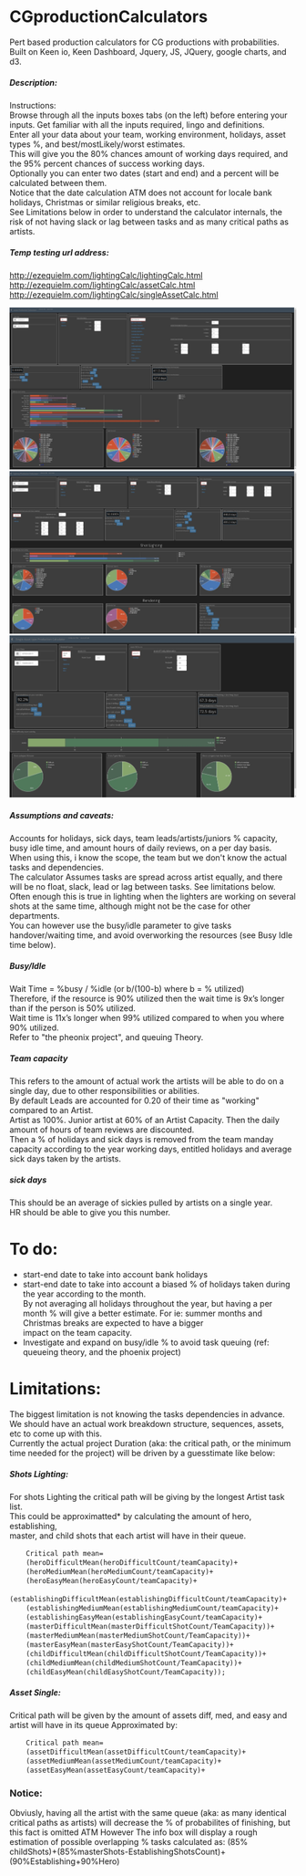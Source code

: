 # CGproductionCalculators
Pert based production calculators for CG productions with probabilities.  
Built on Keen io, Keen Dashboard, Jquery, JS, JQuery, google charts, and d3.
##### Description:  
Instructions:  
Browse through all the inputs boxes tabs (on the left) before entering your inputs. Get familiar with all the inputs required, lingo and definitions.  
Enter all your data about your team, working environment, holidays, asset types %, and best/mostLikely/worst estimates.  
This will give you the 80% chances amount of working days required, and the 95% percent chances of success working days.  
Optionally you can enter two dates (start and end) and a percent will be calculated between them.  
Notice that the date calculation ATM does not account for locale bank holidays, Christmas or similar religious breaks, etc.  
See Limitations below in order to understand the calculator internals, the risk of not having slack or lag between tasks and as many critical paths as artists.  

##### Temp testing url address:
http://ezequielm.com/lightingCalc/lightingCalc.html  
http://ezequielm.com/lightingCalc/assetCalc.html  
http://ezequielm.com/lightingCalc/singleAssetCalc.html   

![My image](https://raw.githubusercontent.com/ezequielmastrasso/CGproductionCalculators/master/screenShotAssets.jpg)
![My image](https://raw.githubusercontent.com/ezequielmastrasso/CGproductionCalculators/master/screenShotLighting.jpg)
![My image](https://raw.githubusercontent.com/ezequielmastrasso/CGproductionCalculators/master/screenShotSingleAsset.jpg)

##### Assumptions and caveats:  
Accounts for holidays, sick days, team leads/artists/juniors % capacity, busy idle time, and amount hours of daily reviews, on a per day basis.  
When using this, i know the scope, the team but we don't know the actual tasks and dependencies.  
The calculator Assumes tasks are spread across artist equally, and there will be no float, slack, lead or lag between tasks. See limitations below.  
Often enough this is true in lighting when the lighters are working on several shots at the same time, although might not be the case for other departments.  
You can however use the busy/idle parameter to give tasks handover/waiting time, and avoid overworking the resources (see Busy Idle time below).  

##### Busy/Idle
Wait Time = %busy / %idle (or b/(100-b) where b = % utilized)  
Therefore, if the resource is 90% utilized then the wait time is 9x’s longer than if the person is 50% utilized.  
Wait time is 11x’s longer when 99% utilized compared to when you where 90% utilized.  
Refer to "the pheonix project", and queuing Theory.  

##### Team capacity  
This refers to the amount of actual work the artists will be able to do on a single day, due to other responsibilities or abilities.  
By default Leads are accounted for 0.20 of their time as "working" compared to an Artist.  
Artist as 100%. Junior artist at 60% of an Artist Capacity. Then the daily amount of hours of team reviews are discounted.  
Then a % of holidays and sick days is removed from the team manday capacity according to the year working days, entitled holidays and average sick days taken by the artists.  

##### sick days
This should be an average of sickies pulled by artists on a single year.  
HR should be able to give you this number.  

# To do:
* start-end date to take into account bank holidays  
* start-end date to take into account a biased % of holidays taken during the year according to the month.  
By not averaging all holidays throughout the year, but having a per month % will give a better estimate. For ie: summer months and Christmas breaks are expected to have a bigger   
impact on the team capacity.  
* Investigate and expand on busy/idle % to avoid task queuing (ref: queueing theory, and the phoenix project)   


# Limitations:
The biggest limitation is not knowing the tasks dependencies in advance.   
We should have an actual work breakdown structure, sequences, assets, etc to come up with this.  
Currently the actual project Duration (aka: the critical path, or the minimum time needed for the project) will be driven by a guesstimate like below:  

##### Shots Lighting:  
For shots Lighting the critical path will be giving by the longest Artist task list.  
This could be approximatted* by calculating the amount of hero, establishing,  
master, and child shots that each artist will have in their queue.  

        Critical path mean=
        (heroDifficultMean(heroDifficultCount/teamCapacity)+
        (heroMediumMean(heroMediumCount/teamCapacity)+
        (heroEasyMean(heroEasyCount/teamCapacity)+
        (establishingDifficultMean(establishingDifficultCount/teamCapacity)+
        (establishingMediumMean(establishingMediumCount/teamCapacity)+
        (establishingEasyMean(establishingEasyCount/teamCapacity)+
        (masterDifficultMean(masterDifficultShotCount/TeamCapacity))+
        (masterMediumMean(masterMediumShotCount/TeamCapacity))+
        (masterEasyMean(masterEasyShotCount/TeamCapacity))+
        (childDifficultMean(childDifficultShotCount/TeamCapacity))+
        (childMediumMean(childMediumShotCount/TeamCapacity))+
        (childEasyMean(childEasyShotCount/TeamCapacity));  
##### Asset Single:  
Critical path will be given by the amount of assets diff, med, and easy and artist will have in its queue
Approximated by:

        Critical path mean=
        (assetDifficultMean(assetDifficultCount/teamCapacity)+
        (assetMediumMean(assetMediumCount/teamCapacity)+
        (assetEasyMean(assetEasyCount/teamCapacity)+

### Notice:
Obviusly, having all the artist with the same queue (aka: as many identical critical paths as artists) will decrease the % of probabilites of finishing, but this fact is omitted ATM
However The info box will display a rough estimation of possible overlapping % tasks calculated as:
(85% childShots)+(85%masterShots-EstablishingShotsCount)+(90%Establishing+90%Hero)
